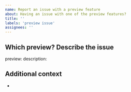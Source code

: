 ```yaml
---
name: Report an issue with a preview feature
about: Having an issue with one of the preview features?
title: ''
labels: 'preview issue'
assignees: ''
---
```


## Which preview? Describe the issue

preview:
description:

## Additional context

-
